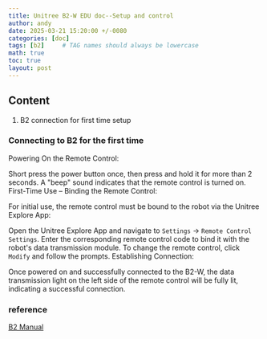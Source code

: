 ```yaml
---
title: Unitree B2-W EDU doc--Setup and control
author: andy
date: 2025-03-21 15:20:00 +/-0080
categories: [doc]
tags: [b2]     # TAG names should always be lowercase
math: true
toc: true
layout: post
---
```




## Content
1. B2 connection for first time setup



### Connecting to B2 for the first time
Powering On the Remote Control:

Short press the power button once, then press and hold it for more than 2 seconds. A "beep" sound indicates that the remote control is turned on.​
First-Time Use – Binding the Remote Control:

For initial use, the remote control must be bound to the robot via the Unitree Explore App:​

Open the Unitree Explore App and navigate to `Settings` -> `Remote Control Settings`.
Enter the corresponding remote control code to bind it with the robot's data transmission module.
To change the remote control, click `Modify` and follow the prompts.
Establishing Connection:

Once powered on and successfully connected to the B2-W, the data transmission light on the left side of the remote control will be fully lit, indicating a successful connection.​


### reference
[B2 Manual](https://fcc.report/FCC-ID/2A5PE-YUSHU006/7742686.pdf)

